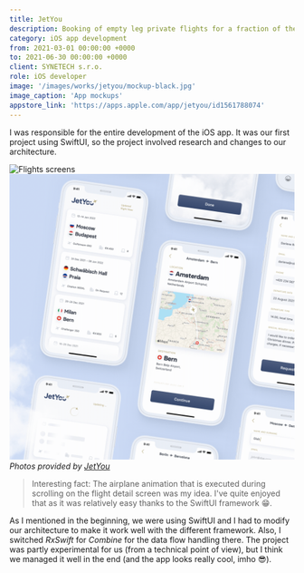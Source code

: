 ```yaml
---
title: JetYou
description: Booking of empty leg private flights for a fraction of the cost.
category: iOS app development
from: 2021-03-01 00:00:00 +0000
to: 2021-06-30 00:00:00 +0000
client: SYNETECH s.r.o.
role: iOS developer
image: '/images/works/jetyou/mockup-black.jpg'
image_caption: 'App mockups'
appstore_link: 'https://apps.apple.com/app/jetyou/id1561788074'
---
```


I was responsible for the entire development of the iOS app. It was our first project using SwiftUI, so the project involved research and changes to our architecture.

<div class="gallery-box">
  <div class="gallery">
    <img src="/images/works/jetyou/mockup-flights.gif" loading="lazy" alt="Flights screens">
    <img src="/images/works/jetyou/mockup-screens.gif" loading="lazy" alt="App screens">
  </div>
  <em>Photos provided by <a href="https://www.jetyou.cz">JetYou</a></em>
</div>

> Interesting fact: The airplane animation that is executed during scrolling on the flight detail screen was my idea. I've quite enjoyed that as it was relatively easy thanks to the SwiftUI framework 😁.

As I mentioned in the beginning, we were using SwiftUI and I had to modify our architecture to make it work well with the different framework. Also, I switched _RxSwift_ for _Combine_ for the data flow handling there. The project was partly experimental for us (from a technical point of view), but I think we managed it well in the end (and the app looks really cool, imho 😎).